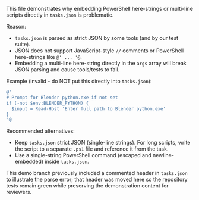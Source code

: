 This file demonstrates why embedding PowerShell here-strings or multi-line scripts directly in `tasks.json` is problematic.

Reason:
- `tasks.json` is parsed as strict JSON by some tools (and by our test suite).
- JSON does not support JavaScript-style `//` comments or PowerShell here-strings like `@' ... '@`.
- Embedding a multi-line here-string directly in the `args` array will break JSON parsing and cause tools/tests to fail.

Example (invalid - do NOT put this directly into `tasks.json`):

```powershell
@'
# Prompt for Blender python.exe if not set
if (-not $env:BLENDER_PYTHON) {
  $input = Read-Host 'Enter full path to Blender python.exe'
}
'@
```

Recommended alternatives:
- Keep `tasks.json` strict JSON (single-line strings). For long scripts, write the script to a separate `.ps1` file and reference it from the task.
- Use a single-string PowerShell command (escaped and newline-embedded) inside `tasks.json`.

This demo branch previously included a commented header in `tasks.json` to illustrate the parse error; that header was moved here so the repository tests remain green while preserving the demonstration content for reviewers.
